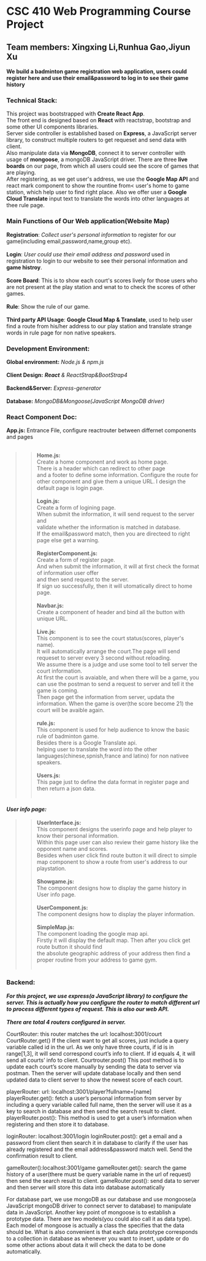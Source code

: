 CSC 410 Web Programming Course Project
======================================

Team members: Xingxing Li,Runhua Gao,Jiyun Xu
--------------

 __We build a badminton game registration web application, users could register here and use their email&password to log in to see their game history__

### Technical Stack:

This project was bootstrapped with **Create React App**.</br>
The front end is designed based on **React** with reactstrap, bootstrap and some other UI components libraries.</br>
Server side controller is established based on **Express**, a JavaScript server library, to construct multiple routers to get requeset and send data with client.</br>
Also manipulate data via **MongoDB**, connect it to server controller with usage of **mongoose**, a mongoDB JavaScript driver.
There are three **live boards** on our page, from which all users could see the score of games that are playing.</br>
After registering, as we get user's address, we use the **Google Map API** and react mark component to show the rountine from< user's home to game station, which help user to find right place. Also we offer user a **Google Cloud Translate** input text to translate the words into other languages at thee rule page.</br>

### Main Functions of Our Web application(Website Map)
**Registration**: *Collect user's personal information* to register for our game(including email,password,name,group etc).</br>
</br>
**Login**: *User could use their email address and password* used in registration to login to our website to see their personal information and **game histroy**.
</br>
</br>
**Score Board**: This is to show each court's scores lively for those users who are not present at the play station and wnat to to check the scores of other games.
</br>
</br>
**Rule**: Show the rule of our game.
</br>
</br>
**Third party API Usage**: **Google Cloud Map & Translate**, used to help user find a route from his/her address to our play station and translate strange words in rule page for non native speakers.

### Development Environment:
**Global environment:** _Node.js & npm.js_
</br>
</br>
**Client Design:** _**React** & ReactStrap&BootStrap4_
</br>
</br>
**Backend&Server:** _Express-generator_
</br>
</br>
**Database:** _MongoDB&Mongoose(JavaScript MongoDB driver)_ 


### React Component Doc:
**App.js:**
	Entrance File, configure reactrouter between differnet components and pages
</br>
</br>
>>**Home.js:**</br>
		Create a home component and work as home page. </br>
		There is a header which can redirect to other page</br> 
		and a footer to define some information. Configure the route for other component and give them a unique URL. 
		I design the default page is login page.</br>
	</br>
>>**Login.js:**</br> 
	Create a form of logining page. </br>
	When submit the information, it will send request to the server and </br>
	validate whether the information is matched in database. </br>
	If the email&password match, then you are directeed to right page else get a warning.</br>
	</br>
>>**RegisterComponent.js:** </br>
	Create a form of register page. </br>
	And when submit the information, it will at first check the format of information user offer</br>
	and then send request to the server. </br>
	If sign uo successfully, then it will utomatically direct to home page.</br>
	</br>
>>**Navbar.js:**</br>
	Create a component of header and bind all the button with unique URL.</br>
	</br>
>>**Live.js:**</br>
	This component is to see the court status(scores, player's name). </br>
	It will automatically arrange the court.The page will send requeset to server every 3 second without reloading. </br>
	We assume there is a judge and use some tool to tell server the court information. </br>
	At first the court is avaiable, and when there will be a game, you can use the postman to send a request to server and tell it the game is coming. </br>
	Then page get the information from server, updata the information. When the game is over(the score become 21) the court will be avaible again. </br>
	</br>
>>**rule.js:** </br>
	This component is used for help audience to know the basic rule of badminton game.</br>
	Besides there is a Google Translate api.</br>
	helping user to translate the word into the other languages(chinese,spnish,france and latino) for non nativee speakers.</br>
	</br>
>>**Users.js:** </br>
	This page just to define the data format in register page and then return a json data.</br>
	</br>
#### _User info page:_ </br>
>>**UserInterface.js:** </br>
	This component designs the userinfo page and help player to know their personal information. </br>
	Within this page user can also review their game history like the opponent name and scores. </br>
	Besides when user click find route button it will direct to simple map component to show a route from user's address to our playstation.</br>
	</br>
>>**Showgame.js:** </br>
	The component designs how to display the game history in User info page.</br>
	</br>
>>**UserComponent.js:** </br>
	The component designs how to display the player information.</br>
	</br>
>>**SimpleMap.js:**</br>
	The component loading the google map api. </br>
	Firstly it will display the default map. Then after you click get route button it should find </br>
	the absolute geographic address of your address then find a proper routine from your address to game gym.</br> 
	</br>

### Backend:</br>
  ___For this project, we use express(a JavaScript library) to configure the server.  This is actually how you configure the router to match different url to process different types of request. This is also our web API.</br>
  </br>
  There are total 4 routers configured in server.___

  CourtRouter: this router matches the url: localhost:3001/court
  CourtRouter.get()
	If the client want to get all scores, just include a query variable called id in the url. As we only have three courts, if id is in range[1,3], it will send correspond court’s info to client. If id equals 4, it will send all courts’ info to client.
  Courtrouter.post()
	This post method is to update each court’s score manually by sending the data to server via postman. Then the server will update database locally and then send updated data to client server to show the newest score of each court.

  playerRouter: url: localhost:3001/player?fullname=[name]
  playerRouter.get(): 
	fetch a user’s personal information from server by including a query variable called full name, then the server will use it as a key to search in database and then send the search result to client.
  playerRouter.post():
	This method is used to get a user’s information when registering and then store it to database.
  
  loginRouter: localhost:3001/login
  loginRouter.post(): 
	get a email and a password from client then search it in database to clarify if the user has already registered and the email address&password match well. Send the confirmation result to client.
  
  gameRouter():localhost:3001/game
  gameRouter.get():
	search the game history of a user(there must be query variable name in the url of request) then send the search result to client.
  gameRouter.post():
	send data to server and then server will store this data into database automatically


  For database part, we use mongoDB as our database and use mongoose(a JavaScript mongoDB driver to connect server to database) to manipulate data in JavaScript.
  Another key point of mongoose is to establish a prototype data. There are two models(you could also call it as data type). Each model of mongoose is actually a class the specifies that the data should be. What is also convenient is that each data prototype corresponds to a collection in database as whenever you want to insert, update or do some other actions about data it will check the data to be done automatically.

	
